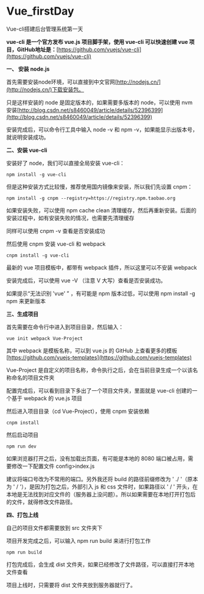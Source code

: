 ﻿# Vue_firstDay
Vue-cli搭建后台管理系统第一天

**vue-cli 是一个官方发布 vue.js 项目脚手架，使用 vue-cli 可以快速创建 vue 项目，GitHub地址是：**[https://github.com/vuejs/vue-cli](https://github.com/vuejs/vue-cli)


**一、 安装 node.js**

首先需要安装node环境，可以直接到中文官网[http://nodejs.cn/](http://nodejs.cn/)下载安装包。

只是这样安装的 node 是固定版本的，如果需要多版本的 node，可以使用 nvm 安装[http://blog.csdn.net/s8460049/article/details/52396399](http://blog.csdn.net/s8460049/article/details/52396399)

安装完成后，可以命令行工具中输入 node -v 和 npm -v，如果能显示出版本号，就说明安装成功。

**二、安装 vue-cli**

安装好了 node，我们可以直接全局安装 vue-cli：

```
npm install -g vue-cli
```

但是这种安装方式比较慢，推荐使用国内镜像来安装，所以我们先设置 cnpm：

```
npm install -g cnpm --registry=https://registry.npm.taobao.org
```

如果安装失败，可以使用 npm cache clean 清理缓存，然后再重新安装。后面的安装过程中，如有安装失败的情况，也需要先清理缓存

同样可以使用 cnpm -v 查看是否安装成功


然后使用 cnpm 安装 vue-cli 和 webpack

```
cnpm install -g vue-cli
```

最新的 vue 项目模板中，都带有 webpack 插件，所以这里可以不安装 webpack

安装完成后，可以使用 vue -V （注意 V 大写）查看是否安装成功。

如果提示“无法识别 'vue' ” ，有可能是 npm 版本过低，可以使用 npm install -g npm 来更新版本

**三、生成项目**

首先需要在命令行中进入到项目目录，然后输入：

```
vue init webpack Vue-Project
```

其中 webpack 是模板名称，可以到 vue.js 的 GitHub 上查看更多的模板[https://github.com/vuejs-templates](https://github.com/vuejs-templates)

Vue-Project 是自定义的项目名称，命令执行之后，会在当前目录生成一个以该名称命名的项目文件夹

配置完成后，可以看到目录下多出了一个项目文件夹，里面就是 vue-cli 创建的一个基于 webpack 的 vue.js 项目

然后进入项目目录（cd Vue-Project），使用 cnpm 安装依赖

```
cnpm install
```

然后启动项目
```
npm run dev
```

如果浏览器打开之后，没有加载出页面，有可能是本地的 8080 端口被占用，需要修改一下配置文件 config>index.js

 

建议将端口号改为不常用的端口。另外我还将 build 的路径前缀修改为 ' ./ '（原本为 ' / '），是因为打包之后，外部引入 js 和 css 文件时，如果路径以 ' / ' 开头，在本地是无法找到对应文件的（服务器上没问题）。所以如果需要在本地打开打包后的文件，就得修改文件路径。


**四、打包上线**

自己的项目文件都需要放到 src 文件夹下

项目开发完成之后，可以输入 npm run build 来进行打包工作

```
npm run build
```

打包完成后，会生成 dist 文件夹，如果已经修改了文件路径，可以直接打开本地文件查看

项目上线时，只需要将 dist 文件夹放到服务器就行了。